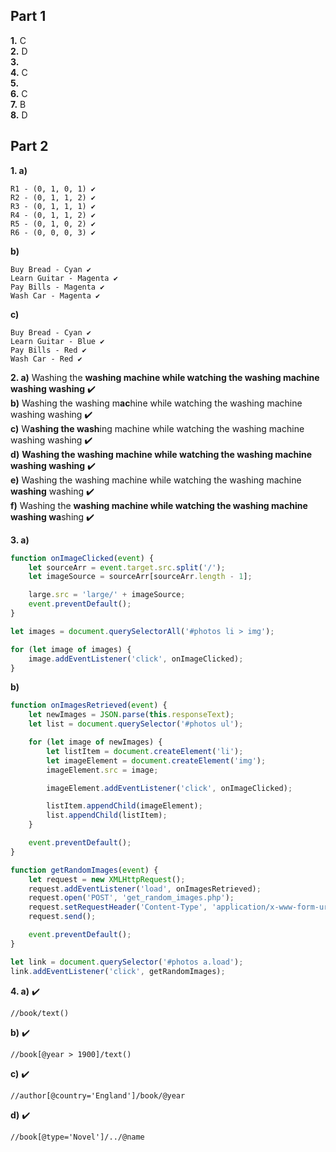 
## Part 1

**1.** C  
**2.** D  
**3.**   
**4.** C  
**5.**  
**6.** C   
**7.** B  
**8.** D  

## Part 2

**1. a)**
```
R1 - (0, 1, 0, 1) ✔️
R2 - (0, 1, 1, 2) ✔️
R3 - (0, 1, 1, 1) ✔️
R4 - (0, 1, 1, 2) ✔️
R5 - (0, 1, 0, 2) ✔️
R6 - (0, 0, 0, 3) ✔️
```

**b)**
```
Buy Bread - Cyan ✔️
Learn Guitar - Magenta ✔️
Pay Bills - Magenta ✔️
Wash Car - Magenta ✔️
```

**c)**
```
Buy Bread - Cyan ✔️
Learn Guitar - Blue ✔️
Pay Bills - Red ✔️
Wash Car - Red ✔️
```

**2. a)** Washing the **washing machine while watching the washing machine washing washing** ✔️  
**b)** Washing the washing m**ac**hine while watching the washing machine washing washing ✔️  
**c)** W**ashing the wash**ing machine while watching the washing machine washing washing ✔️  
**d)** **Washing the washing machine while watching the washing machine washing washing** ✔️  
**e)** Washing the washing machine while watching the washing machine **washing** washing ✔️  
**f)** Washing the **washing machine while watching the washing machine washing wa**shing ✔️  

**3. a)**
```js
function onImageClicked(event) {
    let sourceArr = event.target.src.split('/');
    let imageSource = sourceArr[sourceArr.length - 1];

    large.src = 'large/' + imageSource;
    event.preventDefault();
}

let images = document.querySelectorAll('#photos li > img');

for (let image of images) {
    image.addEventListener('click', onImageClicked);
}
```

**b)**
```js
function onImagesRetrieved(event) {
    let newImages = JSON.parse(this.responseText);
    let list = document.querySelector('#photos ul');

    for (let image of newImages) {
        let listItem = document.createElement('li');
        let imageElement = document.createElement('img');
        imageElement.src = image;

        imageElement.addEventListener('click', onImageClicked);

        listItem.appendChild(imageElement);
        list.appendChild(listItem);
    }

    event.preventDefault();
}

function getRandomImages(event) {
    let request = new XMLHttpRequest();
    request.addEventListener('load', onImagesRetrieved);
    request.open('POST', 'get_random_images.php');
    request.setRequestHeader('Content-Type', 'application/x-www-form-urlencoded');
    request.send();

    event.preventDefault();
}

let link = document.querySelector('#photos a.load');
link.addEventListener('click', getRandomImages);
```

**4. a)** ✔️
```
//book/text()
```
**b)** ✔️
```
//book[@year > 1900]/text()
```
**c)** ✔️
```
//author[@country='England']/book/@year
```
**d)** ✔️
```
//book[@type='Novel']/../@name
```